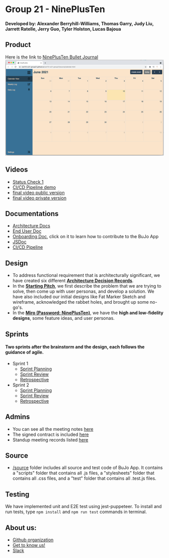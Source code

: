 # Group 21 - NinePlusTen
#### Developed by: Alexander Berryhill-Williams, Thomas Garry, Judy Liu, Jarrett Ratelle, Jerry Guo, Tyler Holston, Lucas Bajoua

## Product
Here is the link to [NinePlusTen Bullet Journal](https://cse110-w21-group21.github.io/cse110-w21-group21/source/calendar.html)
![calendar view](./docs/misc/calendarView.png)

## Videos
- [Status Check 1](https://youtu.be/oNg_tGI5dPE)
- [CI/CD Pipeline demo](https://youtu.be/IRaP0pxyPBc)
- [final video public version](https://youtu.be/jimtNd14Gvc)
- [final video private version](https://youtu.be/e5FtLgOboHE)

## Documentations
- [Architecture Docs](./docs/admin/architecture.md)
- [End User Doc](./docs/admin/end-user/end-user-doc.md)
- [Onboarding Doc](./docs/admin/onboarding.md), click on it to learn how to contribute to the BuJo App
- [JSDoc](https://cse110-w21-group21.github.io/cse110-w21-group21/out/index.html)
- [CI/CD Pipeline](./admin/cipipeline/phase1.md)

## Design
- To address functional requirement that is architecturally significant, we have created six different [**Architecture Decision Records**](./specs/adrs/). 
- In the [**Starting Pitch**](./docs/misc/starting-pitch.pdf), we first describe the problem that we are trying to solve, then come up with user personas, and develop a solution. We have also included our initial designs like Fat Marker Sketch and wireframe, acknowledged the rabbet holes, and brought up some no-go's.
- In the [**Miro (Password: NinePlusTen)**](https://miro.com/app/board/o9J_lJdxiAU=/), we have the **high and low-fidelity designs**, some feature ideas, and user personas.

## Sprints
#### Two sprints after the brainstorm and the design, each follows the guidance of agile.
- Sprint 1
    - [Sprint Planning](./docs/admin/meetings/051021-meeting.md)
    - [Sprint Review](./docs/admin/meetings/051621-sprint-1-review.md)
    - [Retrospective](./docs/admin/meetings/051821-retrospective.md)
- Sprint 2
    - [Sprint Planning](./docs/admin/meetings/051921-sprint.md)
    - [Sprint Review](./docs/admin/meetings/053021-sprint-2-review.md)
    - [Retrospective](./docs/admin/meetings/053021-retrospective.md)

## Admins
- You can see all the meeting notes [here](./docs/admin/meetings)
- The signed contract is included [here](./admin/misc)
- Standup meeting records listed [here](./docs/admin/daily-standups)

## Source

- [/source](./source) folder includes all source and test code of BuJo App. It contains a "scripts" folder that contains all .js files, a "stylesheets" folder that contains all .css files, and a "test" folder that contains all .test.js files.

## Testing
We have implemented unit and E2E test using jest-puppeteer. To install and run tests, type `npm install` and `npm run test` commands in terminal.

## About us:

- [Github organization](https://github.com/cse110-w21-group21)
- [Get to know us!](./docs/admin/team.md)
- [Slack](cse110-sp21-group21.slack.com)

